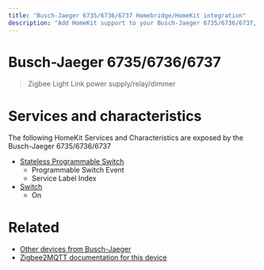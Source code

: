 ```yaml
---
title: "Busch-Jaeger 6735/6736/6737 Homebridge/HomeKit integration"
description: "Add HomeKit support to your Busch-Jaeger 6735/6736/6737, using Homebridge, Zigbee2MQTT and homebridge-z2m."
---
```

<!---
This file has been GENERATED using src/docgen/docgen.ts
DO NOT EDIT THIS FILE MANUALLY!
-->
# Busch-Jaeger 6735/6736/6737
> Zigbee Light Link power supply/relay/dimmer


# Services and characteristics
The following HomeKit Services and Characteristics are exposed by
the Busch-Jaeger 6735/6736/6737

* [Stateless Programmable Switch](../../action.md)
  * Programmable Switch Event
  * Service Label Index
* [Switch](../../switch.md)
  * On


# Related
* [Other devices from Busch-Jaeger](../index.md#busch-jaeger)
* [Zigbee2MQTT documentation for this device](https://www.zigbee2mqtt.io/devices/6735_6736_6737.html)